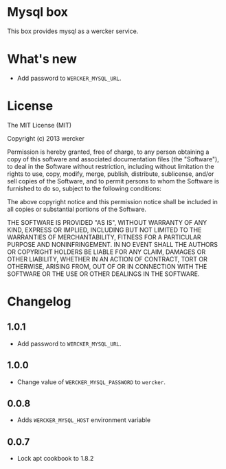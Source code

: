 # Mysql box

This box provides mysql as a wercker service.

# What's new

- Add password to `WERCKER_MYSQL_URL`.

# License

The MIT License (MIT)

Copyright (c) 2013 wercker

Permission is hereby granted, free of charge, to any person obtaining a copy of
this software and associated documentation files (the "Software"), to deal in
the Software without restriction, including without limitation the rights to
use, copy, modify, merge, publish, distribute, sublicense, and/or sell copies of
the Software, and to permit persons to whom the Software is furnished to do so,
subject to the following conditions:

The above copyright notice and this permission notice shall be included in all
copies or substantial portions of the Software.

THE SOFTWARE IS PROVIDED "AS IS", WITHOUT WARRANTY OF ANY KIND, EXPRESS OR
IMPLIED, INCLUDING BUT NOT LIMITED TO THE WARRANTIES OF MERCHANTABILITY, FITNESS
FOR A PARTICULAR PURPOSE AND NONINFRINGEMENT. IN NO EVENT SHALL THE AUTHORS OR
COPYRIGHT HOLDERS BE LIABLE FOR ANY CLAIM, DAMAGES OR OTHER LIABILITY, WHETHER
IN AN ACTION OF CONTRACT, TORT OR OTHERWISE, ARISING FROM, OUT OF OR IN
CONNECTION WITH THE SOFTWARE OR THE USE OR OTHER DEALINGS IN THE SOFTWARE.

# Changelog

## 1.0.1

- Add password to `WERCKER_MYSQL_URL`.

## 1.0.0

- Change value of `WERCKER_MYSQL_PASSWORD` to `wercker`.

## 0.0.8

- Adds `WERCKER_MYSQL_HOST` environment variable

## 0.0.7

- Lock apt cookbook to 1.8.2

